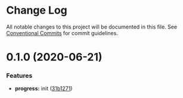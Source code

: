 # Change Log

All notable changes to this project will be documented in this file.
See [Conventional Commits](https://conventionalcommits.org) for commit guidelines.

# 0.1.0 (2020-06-21)


### Features

* **progress:** init ([31b1271](https://github.com/Atlantis-Lab/uikit/commit/31b12715c826a5de35403af39422395830f827db))
